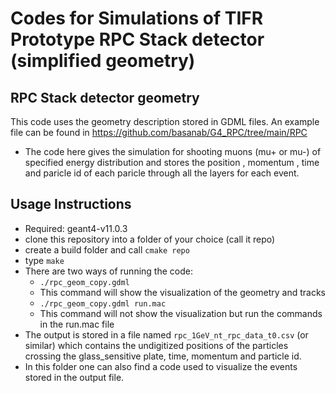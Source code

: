 # Codes for Simulations of TIFR Prototype RPC Stack detector (simplified geometry) 
##  RPC Stack detector geometry
This code uses the geometry description stored in GDML files. An example file can be found in https://github.com/basanab/G4_RPC/tree/main/RPC
* The code here gives the simulation for shooting muons (mu+ or mu-) of specified energy distribution and stores the position , momentum , time and paricle id  of each paricle through all the layers for each event. 
## Usage Instructions
- Required: geant4-v11.0.3 
- clone this repository into a folder of your choice (call it repo)
- create a build folder and call `cmake repo`
- type `make`
- There are two ways of running the code:
    -  `./rpc_geom_copy.gdml  ` 
    - This command will show the visualization of the geometry and tracks 
    -  `./rpc_geom_copy.gdml run.mac ` 
    - This command will not show the visualization but run the commands in the run.mac file
- The output is stored in a file named `rpc_1GeV_nt_rpc_data_t0.csv` (or similar) which contains the undigitized positions of the particles crossing the glass_sensitive plate, time, momentum and particle id.
- In this folder one can also find a code used to visualize the events stored in the output file.


